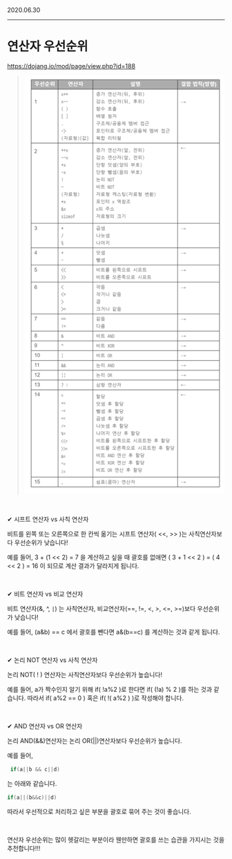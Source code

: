 
2020.06.30   
___

# 연산자 우선순위

<https://dojang.io/mod/page/view.php?id=188>

> ![image](img/연산자_우선순위.png)

<br>

✔ 시프트 연산자 vs 사칙 연산자

비트를 왼쪽 또는 오른쪽으로 한 칸씩 옮기는 시프트 연산자( <<, >> )는 사칙연산자보다 우선순위가 낮습니다!

예를 들어, 3 + (1 << 2) = 7 을 계산하고 싶을 때 괄호를 없애면  ( 3 + 1 << 2 ) = ( 4 << 2 ) = 16 이 되므로 계산 결과가 달라지게 됩니다.

<br>

✔ 비트 연산자 vs 비교 연산자

비트 연산자(&, ^, `|`) 는 사칙연산자, 비교연산자(==, !=, <, >, <=, >=)보다 우선순위가 낮습니다!

예를 들어, (a&b) == c 에서 괄호를 뺀다면 a&(b==c) 를 계산하는 것과 같게 됩니다.

<br>

✔ 논리 NOT 연산자 vs 사칙 연산자

논리 NOT( ! ) 연산자는 사칙연산자보다 우선순위가 높습니다!

예를 들어, a가 짝수인지 알기 위해 if( !a%2 )로 한다면 if( (!a) % 2 )를 하는 것과 같습니다. 
따라서 if( a%2 == 0 ) 혹은 if( !( a%2 ) )로 작성해야 합니다.

<br>

✔ AND 연산자 vs OR 연산자

논리 AND(&&)연산자는 논리 OR(||)연산자보다 우선순위가 높습니다.

예를 들어,
```c++
 if(a||b && c||d)
 ```
  는 아래와 같습니다.
  ```c++
  if(a||(b&&c)||d)
  ```
  따라서 우선적으로 처리하고 싶은 부분을 괄호로 묶어 주는 것이 좋습니다.

<br>

연산자 우선순위는 많이 헷갈리는 부분이라 웬만하면 괄호를 쓰는 습관을 가지시는 것을 추천합니다!!!